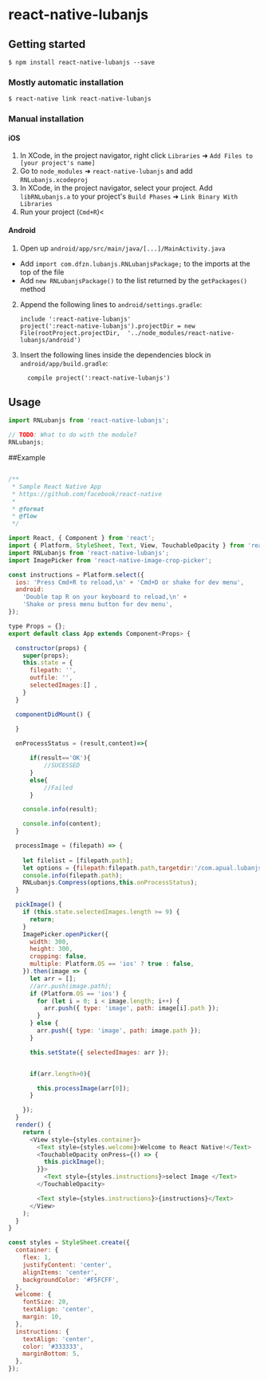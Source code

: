 
# react-native-lubanjs

## Getting started

`$ npm install react-native-lubanjs --save`

### Mostly automatic installation

`$ react-native link react-native-lubanjs`

### Manual installation


#### iOS

1. In XCode, in the project navigator, right click `Libraries` ➜ `Add Files to [your project's name]`
2. Go to `node_modules` ➜ `react-native-lubanjs` and add `RNLubanjs.xcodeproj`
3. In XCode, in the project navigator, select your project. Add `libRNLubanjs.a` to your project's `Build Phases` ➜ `Link Binary With Libraries`
4. Run your project (`Cmd+R`)<

#### Android

1. Open up `android/app/src/main/java/[...]/MainActivity.java`
  - Add `import com.dfzn.lubanjs.RNLubanjsPackage;` to the imports at the top of the file
  - Add `new RNLubanjsPackage()` to the list returned by the `getPackages()` method
2. Append the following lines to `android/settings.gradle`:
  	```
  	include ':react-native-lubanjs'
  	project(':react-native-lubanjs').projectDir = new File(rootProject.projectDir, 	'../node_modules/react-native-lubanjs/android')
  	```
3. Insert the following lines inside the dependencies block in `android/app/build.gradle`:
  	```
      compile project(':react-native-lubanjs')
  	```


## Usage
```javascript
import RNLubanjs from 'react-native-lubanjs';

// TODO: What to do with the module?
RNLubanjs;
```
  

##Example

```javascript

/**
 * Sample React Native App
 * https://github.com/facebook/react-native
 *
 * @format
 * @flow
 */

import React, { Component } from 'react';
import { Platform, StyleSheet, Text, View, TouchableOpacity } from 'react-native';
import RNLubanjs from 'react-native-lubanjs';
import ImagePicker from 'react-native-image-crop-picker';

const instructions = Platform.select({
  ios: 'Press Cmd+R to reload,\n' + 'Cmd+D or shake for dev menu',
  android:
    'Double tap R on your keyboard to reload,\n' +
    'Shake or press menu button for dev menu',
});

type Props = {};
export default class App extends Component<Props> {

  constructor(props) {
    super(props);
    this.state = {
      filepath: '',
      outfile: '',
      selectedImages:[] ,
    }
  }

  componentDidMount() {
 
  }

  onProcessStatus = (result,content)=>{

	  if(result=='OK'){
		  //SUCESSED
	  }
	  else{
		  //Failed
	  }

    console.info(result);

    console.info(content);
  }

  processImage = (filepath) => {
 
    let filelist = [filepath.path]; 
    let options = {filepath:filepath.path,targetdir:'/com.apual.lubanjs/compress/images/'};
    console.info(filepath.path);
    RNLubanjs.Compress(options,this.onProcessStatus);
  }

  pickImage() { 
    if (this.state.selectedImages.length >= 9) { 
      return;
    }
    ImagePicker.openPicker({
      width: 300,
      height: 300,
      cropping: false,
      multiple: Platform.OS == 'ios' ? true : false,
    }).then(image => {
      let arr = [];
      //arr.push(image.path);
      if (Platform.OS == 'ios') {
        for (let i = 0; i < image.length; i++) {
          arr.push({ type: 'image', path: image[i].path });
        }
      } else {
        arr.push({ type: 'image', path: image.path });
      }

      this.setState({ selectedImages: arr });


      if(arr.length>0){

        this.processImage(arr[0]);
      }

    });
  }
  render() {
    return (
      <View style={styles.container}>
        <Text style={styles.welcome}>Welcome to React Native!</Text>
        <TouchableOpacity onPress={() => {
          this.pickImage();
        }}>
          <Text style={styles.instructions}>select Image </Text>
        </TouchableOpacity>

        <Text style={styles.instructions}>{instructions}</Text>
      </View>
    );
  }
}

const styles = StyleSheet.create({
  container: {
    flex: 1,
    justifyContent: 'center',
    alignItems: 'center',
    backgroundColor: '#F5FCFF',
  },
  welcome: {
    fontSize: 20,
    textAlign: 'center',
    margin: 10,
  },
  instructions: {
    textAlign: 'center',
    color: '#333333',
    marginBottom: 5,
  },
});


```